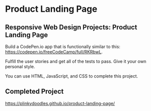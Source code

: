 # Product Landing Page

## Responsive Web Design Projects: Product Landing Page

Build a CodePen.io app that is functionally similar to this: https://codepen.io/freeCodeCamp/full/RKRbwL.

Fulfill the user stories and get all of the tests to pass. Give it your own personal style.

You can use HTML, JavaScript, and CSS to complete this project. 

## Completed Project

https://plinkydoodles.github.io/product-landing-page/